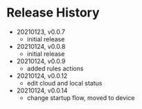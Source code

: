 # Release History

* 20210123, v0.0.7
	* initial release
* 20210124, v0.0.8
	* initial release
* 20210124, v0.0.9
	* added rules actions
* 20210124, v0.0.12
	* edit cloud and local status
* 20210124, v0.0.14
	* change startup flow, moved to device
